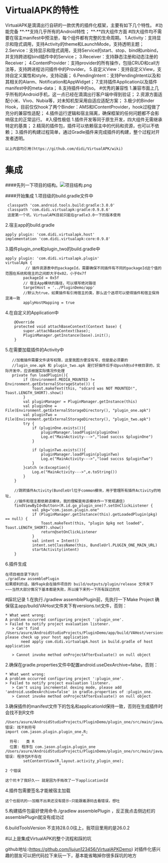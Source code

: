 # VirtualAPK的特性
VirtualAPK是滴滴出行自研的一款优秀的插件化框架，主要有如下几个特性。
#功能完备
**·**支持几乎所有的Android特性；
**·**四大组件方面
#四大组件均不需要在宿主manifest中预注册，每个组件都有完整的生命周期。
1.Activity：支持显示和隐式调用，支持Activity的theme和LaunchMode，支持透明主题；
2.Service：支持显示和隐式调用，支持Service的start、stop、bind和unbind，并支持跨进程bind插件中的Service；
3.Receiver：支持静态注册和动态注册的Receiver；
4.ContentProvider：支持provider的所有操作，包括CRUD和call方法等，支持跨进程访问插件中的Provider。
5.自定义View：支持自定义View，支持自定义属性和style，支持动画；
6.PendingIntent：支持PendingIntent以及和其相关的Alarm、Notification和AppWidget；
7.支持插件Application以及插件manifest中的meta-data；
8.支持插件中的so。
#优秀的兼容性
 1.兼容市面上几乎所有的Android手机，这一点已经在滴滴出行客户端中得到验证；
 2.资源方面适配小米、Vivo、Nubia等，对未知机型采用自适应适配方案；
 3.极少的Binder Hook，目前仅仅hook了两个Binder：AMS和IContentProvider，hook过程做了充分的兼容性适配；
 4.插件运行逻辑和宿主隔离，确保框架的任何问题都不会影响宿主的正常运行。
#入侵性极低
1.插件开发等同于原生开发，四大组件无需继承特定的基类；
2.精简的插件包，插件可以依赖宿主中的代码和资源，也可以不依赖；
3.插件的构建过程简单，通过Gradle插件来完成插件的构建，整个过程对开发者透明。
```
以上内容均引用(https://github.com/didi/VirtualAPK/wiki)
```
 # 集成
####先列一下项目的结构。![项目结构.png](https://upload-images.jianshu.io/upload_images/10881059-79344da540e0be92.png?imageMogr2/auto-orient/strip%7CimageView2/2/w/1240)

####开始集成
1.项目级的build.gradle文件中
```
 classpath 'com.android.tools.build:gradle:3.0.0'
 classpath 'com.didi.virtualapk:gradle:0.9.8.6'
 这是第一个坑，VirtualAPK目前只能在gradle3.0一下的版本使用
```
2.宿主app的build.gradle
```
apply plugin: 'com.didi.virtualapk.host'
implementation 'com.didi.virtualapk:core:0.9.8'
```
3.插件plugin_one和plugin_two的build.gradle中
```
apply plugin: 'com.didi.virtualapk.plugin'
virtualApk {
         // 插件资源表中的packageId，需要确保不同插件有不同的packageId这个值的范围在系统和宿主的之间即大于0x02，小于0x7f
        packageId = 0x5f
        // 宿主App模块的路径，可以填写绝对路径
        targetHost = '../PluginDemo/app' 
        //默认为true，如果插件有引用宿主的类，那么这个选项可以使得插件和宿主保持混淆一致
        applyHostMapping = true
```
4.在自定义的Application中
```
    @Override
    protected void attachBaseContext(Context base) {
        super.attachBaseContext(base);
        PluginManager.getInstance(base).init();
    }
```
5.在需要加载插件的Activity中
```
   //加载插件需要文件读写权限，这里我图方便没有写，但是是必须要的
   //lugin_one.apk 和 plugin_two.apk 是打好插件后手动push到sd卡根目录的，实际开发中，应该根据实际情况作处理
   private fun loadPlugin(){
        if (Environment.MEDIA_MOUNTED != Environment.getExternalStorageState()) {
            Toast.makeText(this, "sdcard was NOT MOUNTED!", Toast.LENGTH_SHORT).show()
        }
        val pluginManager = PluginManager.getInstance(this)
        val pluginOne = File(Environment.getExternalStorageDirectory(), "plugin_one.apk")
        val pluginTwo = File(Environment.getExternalStorageDirectory(), "plugin_two.apk")
        try {
            if (pluginOne.exists()){
                pluginManager.loadPlugin(pluginOne)
                Log.e("MainActivity--->","load succss $pluginOne")
            }

            if (pluginTwo.exists()){
                pluginManager.loadPlugin(pluginTwo)
                Log.e("MainActivity--->","load succss $pluginTwo")
            }
        }catch (e:Exception){
            Log.e("MainActivity--->",e.toString())
        }
    }

    //跳转插件Activity(BundleUrl位于common模块，用于管理所有插件Activity的地址,
    //插件和宿主都依赖该模块，我的理解是用该模块作一下常规通信)
    findViewById<Button>(R.id.go_plugin_one)?.setOnClickListener {
            val pkg="com.jason.plugin.one"
            if (PluginManager.getInstance(this).getLoadedPlugin(pkg) == null) {
                Toast.makeText(this, "plugin $pkg not loaded", Toast.LENGTH_SHORT).show()
                return@setOnClickListener
            }
            val intent = Intent()
            intent.setClassName(this, BundleUrl.PLUGIN_ONE_MAIN_URL)
            startActivity(intent)
    }
```
6.插件生成
```
在项目根目录下执行
./gradlew assemblePlugin
如果顺利的话，插件apk会在插件项目的 build/outputs/plugin/release 文件夹下
~~~当然大部分情况下基本都是失败，所以接下来列一下所有踩过的坑
```
#踩坑记录
1.在执行./gradlew assemblePlugin前，先执行一下Make Project 确保宿主app/build/VAHost文件夹下有versions.txt文件，否则：
```
* What went wrong:
A problem occurred configuring project ':plugin_one'.
> Failed to notify project evaluation listener.
   > Can't find /Users/asure/AndroidStudioProjects/PluginDemo/app/build/VAHost/versions.txt, please check up your host application
       need apply com.didi.virtualapk.host in build.gradle of host application 

   > Cannot invoke method onProjectAfterEvaluate() on null object

```
2.确保在gradle.properties文件中配置android.useDexArchive=false，否则：
```
* What went wrong:
A problem occurred configuring project ':plugin_one'.
> Failed to notify project evaluation listener.
   > Can't using incremental dexing mode, please add 'android.useDexArchive=false' in gradle.properties of :plugin_one.
   > Cannot invoke method onProjectAfterEvaluate() on null object

```
3.确保插件的manifest文件下的包名和applicationId保持一致，否则在生成插件时会找不到R文件
```
/Users/asure/AndroidStudioProjects/PluginDemo/plugin_one/src/main/java/com/jason/plugin/one/activitis/PluginOneActivity.java:6: 错误: 找不到符号
import com.jason.plugin.plugin_one.R;
                                  ^
  符号:   类 R
  位置: 程序包 com.jason.plugin.plugin_one
/Users/asure/AndroidStudioProjects/PluginDemo/plugin_one/src/main/java/com/jason/plugin/one/activitis/PluginOneActivity.java:18: 错误: 程序包R不存在
        setContentView(R.layout.activity_plugin_one);
                        ^
2 个错误

这个坑卡了我好久~~ 就是因为手贱改了一下applicationId
```
4.插件包需要签名才能被宿主加载
```
这个也挺坑的~~加载不出来还没有提示~只能跟着源码去看错误，想吐
```
5.构建插件包最好使用命令./gradlew assemblePlugin ，反正我点击侧边栏的assemblePlugin就没有成功过

6.buildToolsVersion 不支持28.0.0往上，我项目里用的是26.0.2

#以上是集成VirtualAPK的整个流程和踩的坑

github地址:(https://github.com/liujun123456/VirtualAPKDemo)
对插件化感兴趣的朋友可以把代码拉下来玩一下，基本能省略掉你很多踩坑的地方


  